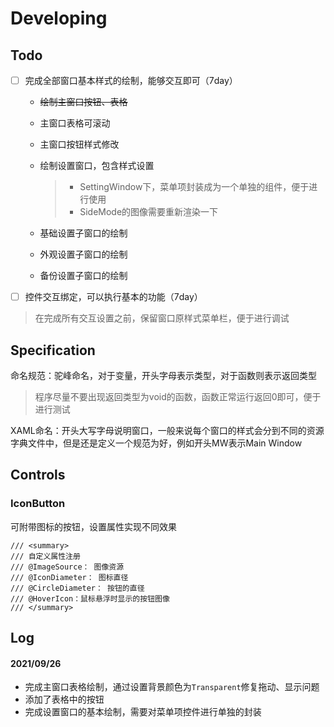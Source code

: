 # Developing

## Todo

- [ ] 完成全部窗口基本样式的绘制，能够交互即可（7day）

  * ~~绘制主窗口按钮、表格~~

  * 主窗口表格可滚动

  * 主窗口按钮样式修改

  * 绘制设置窗口，包含样式设置

    >* SettingWindow下，菜单项封装成为一个单独的组件，便于进行使用
    >* SideMode的图像需要重新渲染一下

  * 基础设置子窗口的绘制

  * 外观设置子窗口的绘制

  * 备份设置子窗口的绘制

- [ ] 控件交互绑定，可以执行基本的功能（7day）

> 在完成所有交互设置之前，保留窗口原样式菜单栏，便于进行调试

## Specification

命名规范：驼峰命名，对于变量，开头字母表示类型，对于函数则表示返回类型

> 程序尽量不要出现返回类型为void的函数，函数正常运行返回0即可，便于进行测试

XAML命名：开头大写字母说明窗口，一般来说每个窗口的样式会分到不同的资源字典文件中，但是还是定义一个规范为好，例如开头MW表示Main Window



## Controls

### IconButton

可附带图标的按钮，设置属性实现不同效果

```xaml
/// <summary>
/// 自定义属性注册
/// @ImageSource： 图像资源
/// @IconDiameter： 图标直径
/// @CircleDiameter： 按钮的直径
/// @HoverIcon：鼠标悬浮时显示的按钮图像
/// </summary>
```

## Log

#### 2021/09/26

* 完成主窗口表格绘制，通过设置背景颜色为`Transparent`修复拖动、显示问题
* 添加了表格中的按钮
* 完成设置窗口的基本绘制，需要对菜单项控件进行单独的封装

